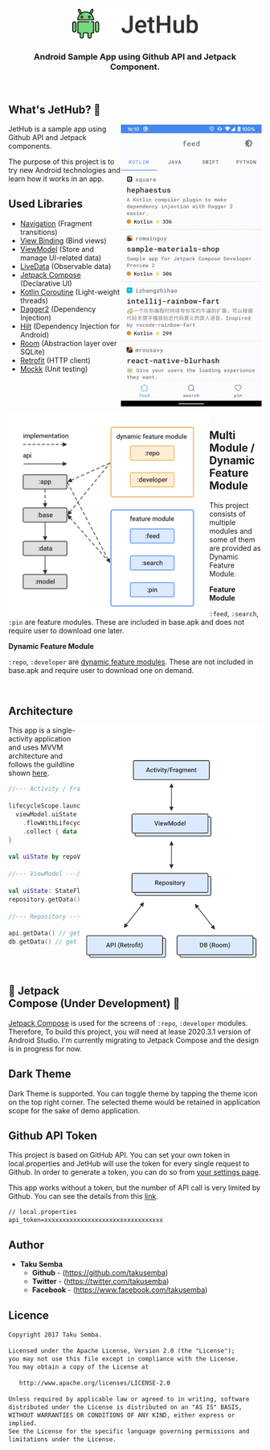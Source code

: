 <p align="center">
<img src="https://github.com/TakuSemba/JetHub/blob/master/screenshots/banner.png" width=250>
</p>

<H3 align="center">
Android Sample App using Github API and Jetpack Component.</br>
</H3>

<br/>

## What's JetHub? :rocket:

<img src="https://github.com/TakuSemba/JetHub/blob/master/screenshots/screen.gif" align="right" width="280">

JetHub is a sample app using Github API and Jetpack components.

The purpose of this project is to try new Android technologies and learn how it works in an app.

## Used Libraries
 - [Navigation](https://developer.android.com/topic/libraries/architecture/navigation) (Fragment transitions)
 - [View Binding](https://developer.android.com/topic/libraries/view-binding) (Bind views)
 - [ViewModel](https://developer.android.com/topic/libraries/architecture/viewmodel) (Store and manage UI-related data)
 - [LiveData](https://developer.android.com/topic/libraries/architecture/livedata)  (Observable data)
 - [Jetpack Compose](https://developer.android.com/jetpack/compose) (Declarative UI)
 - [Kotlin Coroutine](https://github.com/Kotlin/kotlinx.coroutines) (Light-weight threads)
 - [Dagger2](https://github.com/google/dagger) (Dependency Injection)
 - [Hilt](https://dagger.dev/hilt/) (Dependency Injection for Android)
 - [Room](https://developer.android.com/topic/libraries/architecture/room) (Abstraction layer over SQLite)
 - [Retrofit](https://github.com/square/retrofit) (HTTP client)
 - [Mockk](https://github.com/mockk/mockk) (Unit testing)
 
<br/>
<br/>
<br/>
<br/>

<img src="https://github.com/TakuSemba/JetHub/blob/master/screenshots/modules.png" align="left" width="400">

## Multi Module / Dynamic Feature Module


This project consists of multiple modules and some of them are provided as Dynamic Feature Module.

**Feature Module**

`:feed`, `:search`, `:pin` are feature modules. These are included in base.apk and does not require user to download one later.

**Dynamic Feature Module**

`:repo`, `:developer` are [dynamic feature modules](https://developer.android.com/guide/app-bundle/dynamic-delivery). These are not included in base.apk and require user to download one on demand.

<br/>

## Architecture

<img src="https://github.com/TakuSemba/JetHub/blob/master/screenshots/architecture.png" align="right" width="360">

This app is a single-activity application and uses MVVM architecture and follows the guildline shown [here](https://developer.android.com/jetpack/docs/guide).

```kt
//--- Activity / Fragments / Compose ---//

lifecycleScope.launch {
  viewModel.uiState
    .flowWithLifecycle(lifecycle, Lifecycle.State.STARTED)
    .collect { data -> /* do something */ }
}

val uiState by repoViewModel.uiState.collectAsState()

//--- ViewModel ---//

val uiState: StateFlow<UiState>
repository.getData() // get data from API and/or DB

//--- Repository ---//

api.getData() // get data from API
db.getData() // get data from DB
```

<br/>
<br/>

## :construction: Jetpack Compose (Under Development) :construction:

[Jetpack Compose](https://developer.android.com/jetpack/compose) is used for the screens of `:repo`, `:developer` modules. Therefore, To build this project, you will need at lease 2020.3.1 version of Android Studio.
I'm currently migrating to Jetpack Compose and the design is in progress for now.

## Dark Theme

Dark Theme is supported. You can toggle theme by tapping the theme icon on the top right corner. The selected theme would be retained in application scope for the sake of demo application.

## Github API Token

This project is based on GitHub API. You can set your own token in local.properties and JetHub will use the token for every single request to Github.
In order to generate a token, you can do so from [your settings page](https://github.com/settings/tokens).

This app works without a token, but the number of API call is very limited by Github. You can see the details from this [link](https://developer.github.com/v3/#rate-limiting).

```local.properties
// local.properties
api_token=xxxxxxxxxxxxxxxxxxxxxxxxxxxxxxxxx
```

## Author

* **Taku Semba**
    * **Github** - (https://github.com/takusemba)
    * **Twitter** - (https://twitter.com/takusemba)
    * **Facebook** - (https://www.facebook.com/takusemba)

## Licence
```
Copyright 2017 Taku Semba.

Licensed under the Apache License, Version 2.0 (the "License");
you may not use this file except in compliance with the License.
You may obtain a copy of the License at

   http://www.apache.org/licenses/LICENSE-2.0

Unless required by applicable law or agreed to in writing, software
distributed under the License is distributed on an "AS IS" BASIS,
WITHOUT WARRANTIES OR CONDITIONS OF ANY KIND, either express or implied.
See the License for the specific language governing permissions and
limitations under the License.
```
